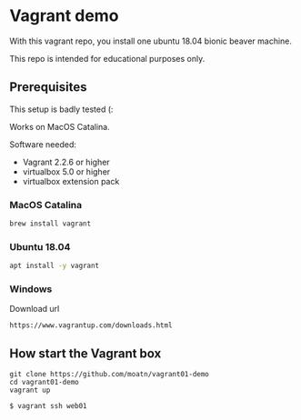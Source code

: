 # Vagrant demo

With this vagrant repo, you install one ubuntu 18.04 bionic beaver machine. 

This repo is intended for educational purposes only. 

## Prerequisites

This setup is badly tested (: 

Works on MacOS Catalina.

Software needed:

- Vagrant 2.2.6 or higher
- virtualbox 5.0 or higher
- virtualbox extension pack

### MacOS Catalina

```bash
brew install vagrant
```

### Ubuntu 18.04

```bash 
apt install -y vagrant
```

### Windows 

Download url

```
https://www.vagrantup.com/downloads.html
```

## How start the Vagrant box

```
git clone https://github.com/moatn/vagrant01-demo
cd vagrant01-demo
vagrant up
```

```
$ vagrant ssh web01
```